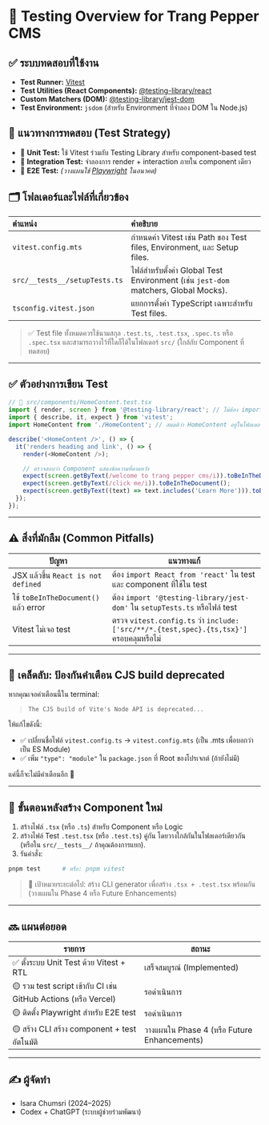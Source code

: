 # 🧪 Testing Overview for Trang Pepper CMS

## ✅ ระบบทดสอบที่ใช้งาน

- **Test Runner:** [Vitest](https://vitest.dev)
- **Test Utilities (React Components):** [@testing-library/react](https://testing-library.com/docs/react-testing-library/intro/)
- **Custom Matchers (DOM):** [@testing-library/jest-dom](https://github.com/testing-library/jest-dom)
- **Test Environment:** `jsdom` (สำหรับ Environment ที่จำลอง DOM ใน Node.js)

## 🧠 แนวทางการทดสอบ (Test Strategy)

- 🔹 **Unit Test:** ใช้ Vitest ร่วมกับ Testing Library สำหรับ component-based test
- 🔹 **Integration Test:** จำลองการ render + interaction ภายใน component เดียว
- 🔸 **E2E Test:** _(วางแผนใช้ _[_Playwright_](https://playwright.dev)_ ในอนาคต)_

## 🗂 โฟลเดอร์และไฟล์ที่เกี่ยวข้อง

| ตำแหน่ง                       | คำอธิบาย                                                                            |
| :---------------------------- | :---------------------------------------------------------------------------------- |
| `vitest.config.mts`           | กำหนดค่า Vitest เช่น Path ของ Test files, Environment, และ Setup files.             |
| `src/__tests__/setupTests.ts` | ไฟล์สำหรับตั้งค่า Global Test Environment (เช่น `jest-dom` matchers, Global Mocks). |
| `tsconfig.vitest.json`        | แยกการตั้งค่า TypeScript เฉพาะสำหรับ Test files.                                    |

> ✅ Test file ทั้งหมดควรใช้นามสกุล `.test.ts`, `.test.tsx`, `.spec.ts` หรือ `.spec.tsx` และสามารถวางไว้ที่ใดก็ได้ในโฟลเดอร์ `src/` (ใกล้กับ Component ที่ทดสอบ)

---

## ✅ ตัวอย่างการเขียน Test

```typescript jsx
// 📄 src/components/HomeContent.test.tsx
import { render, screen } from '@testing-library/react'; // ไม่ต้อง import React เพราะ JSX transform
import { describe, it, expect } from 'vitest';
import HomeContent from './HomeContent'; // สมมติว่า HomeContent อยู่ในโฟลเดอร์เดียวกัน

describe('<HomeContent />', () => {
  it('renders heading and link', () => {
    render(<HomeContent />);

    // ตรวจสอบว่า Component แสดงข้อความที่คาดหวัง
    expect(screen.getByText(/welcome to trang pepper cms/i)).toBeInTheDocument();
    expect(screen.getByText(/click me/i)).toBeInTheDocument();
    expect(screen.getByText((text) => text.includes('Learn More'))).toBeInTheDocument();
  });
});
```

---

## ⚠️ สิ่งที่มักลืม (Common Pitfalls)

| ปัญหา                                | แนวทางแก้                                                                                |
| ------------------------------------ | ---------------------------------------------------------------------------------------- |
| JSX แล้วขึ้น `React is not defined`  | ต้อง `import React from 'react'` ใน test และ component ที่ใช้ใน test                     |
| ใช้ `toBeInTheDocument()` แล้ว error | ต้อง `import '@testing-library/jest-dom'` ใน `setupTests.ts` หรือไฟล์ test               |
| Vitest ไม่เจอ test                   | ตรวจ `vitest.config.ts` ว่า `include: ['src/**/*.{test,spec}.{ts,tsx}']` ครอบคลุมหรือไม่ |

---

## 🧼 เคล็ดลับ: ป้องกันคำเตือน CJS build deprecated

หากคุณเจอคำเตือนนี้ใน terminal:

> `The CJS build of Vite's Node API is deprecated...`

ให้แก้ไขดังนี้:

- ✅ เปลี่ยนชื่อไฟล์ `vitest.config.ts` → `vitest.config.mts` (เป็น .mts เพื่อบอกว่าเป็น ES Module)
- ✅ เพิ่ม `"type": "module"` ใน `package.json` ที่ Root ของโปรเจกต์ (ถ้ายังไม่มี)

แค่นี้ก็จะไม่มีคำเตือนอีก 🎉

---

## 🔄 ขั้นตอนหลังสร้าง Component ใหม่

1. สร้างไฟล์ `.tsx` (หรือ `.ts`) สำหรับ Component หรือ Logic
2. สร้างไฟล์ Test `.test.tsx` (หรือ `.test.ts`) คู่กัน โดยวางใกล้กันในโฟลเดอร์เดียวกัน (หรือใน `src/__tests__/` ถ้าคุณต้องการแยก).
3. รันคำสั่ง:

```bash
pnpm test      # หรือ: pnpm vitest
```

> 🎯 เป้าหมายระยะต่อไป: สร้าง CLI generator เพื่อสร้าง `.tsx + .test.tsx` พร้อมกัน (วางแผนใน Phase 4 หรือ Future Enhancements)

---

## 🔜 แผนต่อยอด

| รายการ                                                          | สถานะ                                       |
| --------------------------------------------------------------- | ------------------------------------------- |
| ✅ ตั้งระบบ Unit Test ด้วย Vitest + RTL                         | เสร็จสมบูรณ์ (Implemented)                  |
| 🟡 รวม test script เข้ากับ CI เช่น GitHub Actions (หรือ Vercel) | รอดำเนินการ                                 |
| 🟡 ติดตั้ง Playwright สำหรับ E2E test                           | รอดำเนินการ                                 |
| 🟡 สร้าง CLI สร้าง component + test อัตโนมัติ                   | วางแผนใน Phase 4 (หรือ Future Enhancements) |

---

## ✍️ ผู้จัดทำ

- Isara Chumsri (2024–2025)
- Codex + ChatGPT (ระบบผู้ช่วยร่วมพัฒนา)
